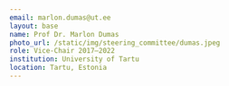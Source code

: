 ```yaml
---
email: marlon.dumas@ut.ee
layout: base
name: Prof Dr. Marlon Dumas
photo_url: /static/img/steering_committee/dumas.jpeg
role: Vice-Chair 2017–2022
institution: University of Tartu
location: Tartu, Estonia
---
```



